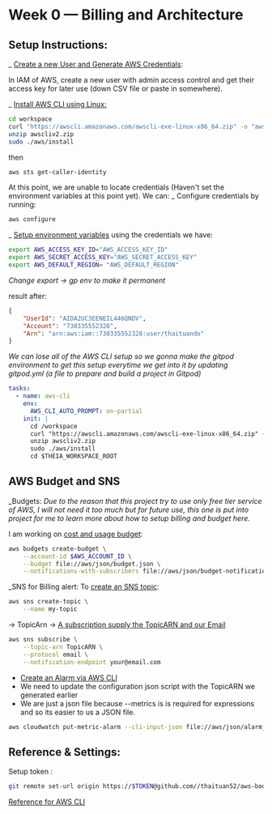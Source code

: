 # Week 0 — Billing and Architecture

## Setup Instructions:
_ [Create a new User and Generate AWS Credentials](https://docs.aws.amazon.com/IAM/latest/UserGuide/tutorials.html):

In IAM of AWS, create a new user with admin access control and get their access key for later use (down CSV file or paste in somewhere).


_ [Install AWS CLI using Linux:](https://docs.aws.amazon.com/cli/latest/userguide/getting-started-install.html)  

```sh
cd workspace
curl "https://awscli.amazonaws.com/awscli-exe-linux-x86_64.zip" -o "awscliv2.zip"
unzip awscliv2.zip
sudo ./aws/install
```

then

```sh
aws sts get-caller-identity
```
At this point, we are unable to locate credentials (Haven't set the environment variables at this point yet). We can:
_ Configure credentials by running:
```sh
aws configure
```

_ [Setup environment variables](https://docs.aws.amazon.com/cli/latest/userguide/cli-configure-envvars.html) using the credentials we have:

```sh
export AWS_ACCESS_KEY_ID="AWS_ACCESS_KEY_ID"
export AWS_SECRET_ACCESS_KEY="AWS_SECRET_ACCESS_KEY"
export AWS_DEFAULT_REGION= "AWS_DEFAULT_REGION"
```
*Change export -> gp env to make it permanent*

result after:  
```json
{
    "UserId": "AIDA2UC3EENEIL446QNDV",
    "Account": "730335552328",
    "Arn": "arn:aws:iam::730335552328:user/thaituando"
}
```

*We can lose all of the AWS CLI setup so we gonna make the gitpod environment to get this setup everytime we get into it by updating gitpod.yml (a file to prepare and build a project in Gitpod)*
```yml
tasks:
  - name: aws-cli
    env:
      AWS_CLI_AUTO_PROMPT: on-partial
    init: |
      cd /workspace
      curl "https://awscli.amazonaws.com/awscli-exe-linux-x86_64.zip" -o "awscliv2.zip"
      unzip awscliv2.zip
      sudo ./aws/install
      cd $THEIA_WORKSPACE_ROOT
```

## AWS Budget and SNS
_Budgets: 
*Due to the reason that this project try to use only free tier service of AWS, I will not need it too much but for future use, this one is put into project for me to learn more about how to setup billing and budget here.*

I am working on [cost and usage budget](https://docs.aws.amazon.com/cli/latest/reference/budgets/create-budget):

```sh
aws budgets create-budget \
    --account-id $AWS_ACCOUNT_ID \
    --budget file://aws/json/budget.json \
    --notifications-with-subscribers file://aws/json/budget-notifications-with-subscribers.json 
```

_SNS for Billing alert: 
To [create an SNS topic](https://docs.aws.amazon.com/cli/latest/reference/sns/create-topic): 
```sh
aws sns create-topic \
    --name my-topic
```
-> TopicArn -> [A subscription supply the TopicARN and our Email](https://docs.aws.amazon.com/cli/latest/reference/sns/subcription)

```sh
aws sns subscribe \
    --topic-arn TopicARN \
    --protocol email \
    --notification-endpoint your@email.com
```

- [Create an Alarm via AWS CLI](https://repost.aws/knowledge-center/cloudwatch-estimatedcharges-alarm)
- We need to update the configuration json script with the TopicARN we generated earlier
- We are just a json file because --metrics is is required for expressions and so its easier to us a JSON file.

```sh
aws cloudwatch put-metric-alarm --cli-input-json file://aws/json/alarm_config.json
```


## Reference & Settings:
Setup token : 
```sh
git remote set-url origin https://$TOKEN@github.com//thaituan52/aws-bootcamp-cruddur-2023.git 
```

[Reference for AWS CLI](https://docs.aws.amazon.com/cli/latest/reference/)







